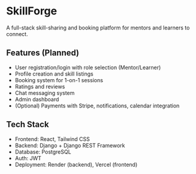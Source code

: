 # SkillForge

A full-stack skill-sharing and booking platform for mentors and learners to connect.

## Features (Planned)
- User registration/login with role selection (Mentor/Learner)
- Profile creation and skill listings
- Booking system for 1-on-1 sessions
- Ratings and reviews
- Chat messaging system
- Admin dashboard
- (Optional) Payments with Stripe, notifications, calendar integration

## Tech Stack
- Frontend: React, Tailwind CSS
- Backend: Django + Django REST Framework
- Database: PostgreSQL
- Auth: JWT
- Deployment: Render (backend), Vercel (frontend)
